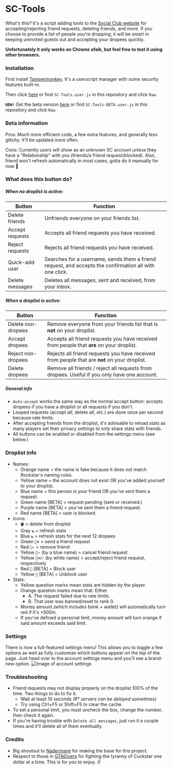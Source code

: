 # SC-Tools

*What's this?* It's a script adding tools to the [Social Club website](https://socialclub.rockstargames.com/) for accepting/rejecting friend requests, deleting friends, and more. If you choose to provide a list of people you're dropping, it will be smart in keeping uninvited guests out and accepting your dropees quickly.

__Unfortunately it only works on Chrome afaik, but feel free to test it using other browsers.__

### Installation
First install [Tampermonkey](https://tampermonkey.net/?ext=dhdg&browser=chrome). It's a userscript manager with some security features built-in.

Then click [here](https://github.com/CAC27/SC-Tools/raw/master/SC-Tools.user.js) or find `SC-Tools.user.js` in this repository and click `Raw`.

**`NEW!`** Get the beta version [here](https://github.com/CAC27/SC-Tools/raw/master/SC-Tools-BETA.user.js) or find `SC-Tools-BETA.user.js` in this repository and click `Raw`.

### Beta information
Pros: Much more efficient code, a few extra features, and generally less glitchy. It'll be updated more often.

Cons: Currently users will show as an unknown SC account unless they have a "Relationship" with you (friends/a friend request/blocked). Also, friend won't refresh automatically in most cases, gotta do it manually for now 🤷

### What does this button do?
##### When no droplist is active:
Button | Function
-------|---------
Delete friends | Unfriends everyone on your friends list.
Accept requests | Accepts all friend requests you have received.
Reject requests | Rejects all friend requests you have received.
Quick-add user | Searches for a username, sends them a friend request, and accepts the confirmation all with one click.
Delete messages | Deletes all messages, sent and received, from your inbox.
##### When a droplist is active:
Button | Function
-------|---------
Delete non-dropees | Remove everyone from your friends list that is __not__ on your droplist.
Accept dropees | Accepts all friend requests you have received from people that __are__ on your droplist.
Reject non-dropees | Rejects all friend requests you have received from people that are __not__ on your droplist.
Delete dropees | Remove all friends / reject all requests from dropees. Useful if you only have one account.

##### General info
* `Auto-accept` works the same way as the normal accept button: accepts dropees if you have a droplist or all requests if you don't.
* Looped requests (accept *all*, delete *all*, etc.) are done once per second because rate limits.
* After accepting friends from the droplist, it's advisable to reload stats as many players set their privacy settings to only share stats with friends.
* All buttons can be enabled or disabled from the settings menu (see below.)

### Droplist info
* Names: 
  * Orange name = the name is fake because it does not match Rockstar's naming rules.
  * Yellow name = the account does not exist OR you've added yourself to your droplist.
  * Blue name = this person is your friend OR you've sent them a request.
  * Green name [BETA] = request pending (sent or received.)
  * Purple name [BETA] = you've sent them a friend request.
  * Red name [BETA] = user is blocked.
* Icons:
  * **`🗑`** = delete from droplist
  * Gray **`↻`** = refresh stats
  * Blue **`↻`** = refresh stats for the next 12 dropees
  * Green **`👤+`** = send a friend request
  * Red **`👤-`** = remove friend
  * Yellow **`👤-`** (by a blue name) = cancel friend request
  * Yellow **`👤+`**/**`-`** (by white name) = accept/reject friend request, respectively
  * Red `🚫` [BETA] = Block user
  * Yellow `🚫` [BETA] = Unblock user
* Stats:
  * Yellow question marks mean stats are hidden by the player.
  * Orange question marks mean that: Either
    * A. The request failed due to rate limits.
    * B. That user was banned/reset to rank 0.
  * Money amount *(which includes bank + wallet)* will automatically turn red if it's >500m.
  * If you've defined a personal limit, money amount will turn orange if said amount exceeds said limit.

### Settings
There is now a full-featured settings menu! This allows you to toggle a few options as well as fully customize which buttons appear on the top of the page. Just head over to the account settings menu and you'll see a brand-new option. ![Image of account settings](https://i.imgur.com/mF6yL5S.png)

### Troubleshooting
* Friend requests may not display properly on the droplist 100% of the time. Two things to do to fix it:
  * Wait at least 10 seconds *(R\* servers can be delayed sometimes)*
  * Try using Ctrl+F5 or Shift+F5 to clear the cache.
* To set a personal limit, you must uncheck the box, change the number, then check it again.
* If you're having trouble with `Delete all messages`, just run it a couple times and it'll delete all of them eventually.

### Credits
* Big shoutout to [Nadermane](https://github.com/Nadermane) for making the base for this project.
* Respect to those in [GTAGivers](https://discord.gg/gtagivers) for fighting the tyranny of Cuckstar one dollar at a time. This is for you to enjoy. :v:
